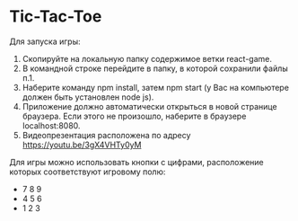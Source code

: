 # Tic-Tac-Toe
Для запуска игры:
1. Скопируйте на локальную папку содержимое ветки react-game.
2. В командной строке перейдите в папку, в которой сохранили файлы п.1.
3. Наберите команду npm install, затем npm start (у Вас на компьютере должен быть установлен node js).
4. Приложение должно автоматически открыться в новой странице браузера. Если этого не произошло, наберите в браузере localhost:8080.
5. Видеопрезентация расположена по адресу https://youtu.be/3gX4VHTy0yM

Для игры можно использовать кнопки с цифрами, расположение которых соответствуют игровому полю:
 * 7 8 9
 * 4 5 6
 * 1 2 3

